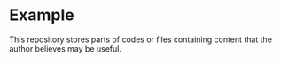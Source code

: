 # Example

This repository stores parts of codes or files containing content that the author believes may be useful.
